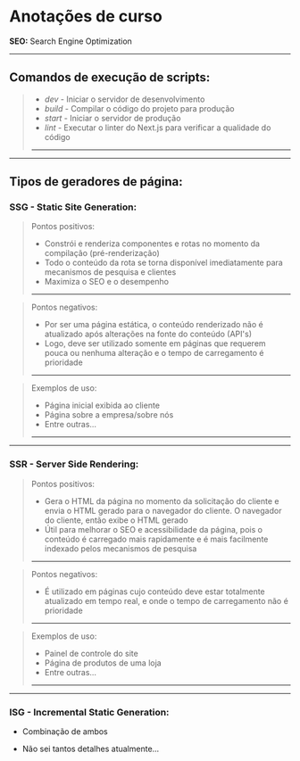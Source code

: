 # Anotações de curso

__SEO:__ Search Engine Optimization

---

## Comandos de execução de scripts:
> - _dev_ - Iniciar o servidor de desenvolvimento
> - _build_ - Compilar o código do projeto para produção
> - _start_ - Iniciar o servidor de produção
> - _lint_ - Executar o linter do Next.js para verificar a qualidade do código
> ---

---

## Tipos de geradores de página:
### SSG - Static Site Generation:

> Pontos positivos:
> + Constrói e renderiza componentes e rotas no momento da compilação (pré-renderização)
> + Todo o conteúdo da rota se torna disponível imediatamente para mecanismos de pesquisa e clientes
> + Maximiza o SEO e o desempenho
> ---

> Pontos negativos:
> - Por ser uma página estática, o conteúdo renderizado não é atualizado após alterações na fonte do conteúdo (API's)
> - Logo, deve ser utilizado somente em páginas que requerem pouca ou nenhuma alteração e o tempo de carregamento é prioridade
> ---

> Exemplos de uso:
> * Página inicial exibida ao cliente
> * Página sobre a empresa/sobre nós
> * Entre outras...
> ---

---

### SSR - Server Side Rendering:
> Pontos positivos:
> + Gera o HTML da página no momento da solicitação do cliente e envia o HTML gerado para o navegador do cliente. O navegador do cliente, então exibe o HTML gerado
> + Útil para melhorar o SEO e acessibilidade da página, pois o conteúdo é carregado mais rapidamente e é mais facilmente indexado pelos mecanismos de pesquisa
> ---

> Pontos negativos:
> - É utilizado em páginas cujo conteúdo deve estar totalmente atualizado em tempo real, e onde o tempo de carregamento não é prioridade
> ---

> Exemplos de uso:
> * Painel de controle do site
> * Página de produtos de uma loja
> * Entre outras...
> ---

---

### ISG - Incremental Static Generation:
+ Combinação de ambos
- Não sei tantos detalhes atualmente...